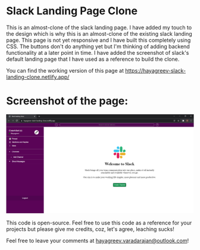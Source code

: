 # Slack Landing Page Clone
This is an almost-clone of the slack landing page. I have added my touch to the design which is why this is an almost-clone of the existing slack landing page. This page is not yet responsive and I have built this completely using CSS. The buttons don't do anything yet but I'm thinking of adding backend functionality at a later point in time. I have added the screenshot of slack's default landing page that I have used as a reference to build the clone.

You can find the working version of this page at https://hayagreev-slack-landing-clone.netlify.app/

# Screenshot of the page:
![alt text](Screenshots/Clone.png "Slack Landing Clone")

This code is open-source. Feel free to use this code as a reference for your projects but please give me credits, coz, let's agree, leaching sucks!

Feel free to leave your comments at hayagreev.varadarajan@outlook.com!
